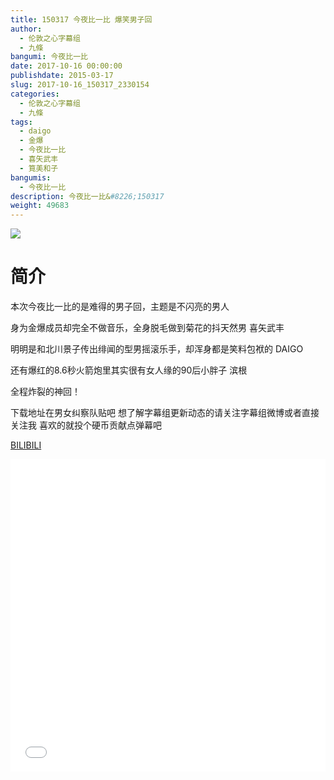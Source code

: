 ```yaml
---
title: 150317 今夜比一比 爆笑男子回
author: 
  - 伦敦之心字幕组
  - 九條
bangumi: 今夜比一比
date: 2017-10-16 00:00:00
publishdate: 2015-03-17
slug: 2017-10-16_150317_2330154
categories: 
  - 伦敦之心字幕组
  - 九條
tags: 
  - daigo
  - 金爆
  - 今夜比一比
  - 喜矢武丰
  - 筧美和子
bangumis: 
  - 今夜比一比
description: 今夜比一比&#8226;150317
weight: 49683
---
```


![](https://i.imgur.com/y6uXxXC.jpg)

# 简介  
本次今夜比一比的是难得的男子回，主题是不闪亮的男人


身为金爆成员却完全不做音乐，全身脱毛做到菊花的抖天然男 喜矢武丰


明明是和北川景子传出绯闻的型男摇滚乐手，却浑身都是笑料包袱的 DAIGO


还有爆红的8.6秒火箭炮里其实很有女人缘的90后小胖子 滨根


全程炸裂的神回！


下载地址在男女纠察队贴吧 想了解字幕组更新动态的请关注字幕组微博或者直接关注我 喜欢的就投个硬币贡献点弹幕吧

  [BILIBILI](https://www.bilibili.com/video/av2330154/)


  <iframe src="//www.bilibili.com/html/html5player.html?cid=3637559&aid=2330154" width="100%" height="500" frameborder="0" allowfullscreen="allowfullscreen"></iframe>
